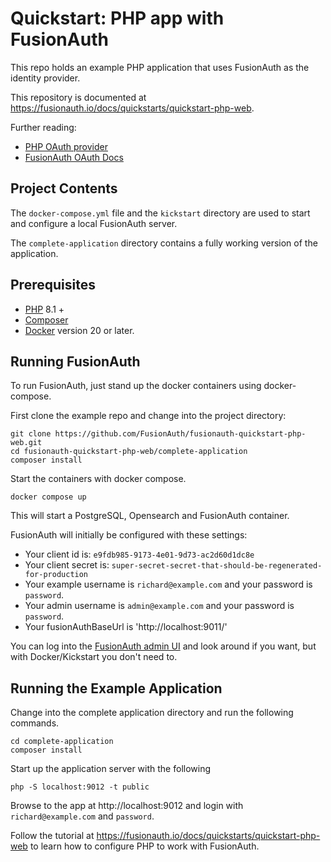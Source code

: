 # Quickstart: PHP app with FusionAuth

This repo holds an example PHP application that uses FusionAuth as the identity provider.

This repository is documented at https://fusionauth.io/docs/quickstarts/quickstart-php-web.

Further reading:
- [PHP OAuth provider](https://github.com/jerryhopper/oauth2-fusionauth)
- [FusionAuth OAuth Docs](https://fusionauth.io/docs/v1/tech/oauth/endpoints)

## Project Contents

The `docker-compose.yml` file and the `kickstart` directory are used to start and configure a local FusionAuth server.

The `complete-application` directory contains a fully working version of the application.

## Prerequisites

- [PHP](https://www.php.net/downloads.php) 8.1 +
- [Composer](https://getcomposer.org/)
- [Docker](https://www.docker.com) version 20 or later.

## Running FusionAuth

To run FusionAuth, just stand up the docker containers using docker-compose. 

First clone the example repo and change into the project directory:

```shell
git clone https://github.com/FusionAuth/fusionauth-quickstart-php-web.git
cd fusionauth-quickstart-php-web/complete-application
composer install
```

Start the containers with docker compose.

```shell
docker compose up
```

This will start a PostgreSQL, Opensearch and FusionAuth container.

FusionAuth will initially be configured with these settings:

* Your client id is: `e9fdb985-9173-4e01-9d73-ac2d60d1dc8e`
* Your client secret is: `super-secret-secret-that-should-be-regenerated-for-production`
* Your example username is `richard@example.com` and your password is `password`.
* Your admin username is `admin@example.com` and your password is `password`.
* Your fusionAuthBaseUrl is 'http://localhost:9011/'

You can log into the [FusionAuth admin UI](http://localhost:9011/admin) and look around if you want, but with Docker/Kickstart you don't need to.

## Running the Example Application

Change into the complete application directory and run the following commands.

```shell
cd complete-application
composer install
```

Start up the application server with the following

```shell
php -S localhost:9012 -t public
```

Browse to the app at http://localhost:9012 and login with `richard@example.com` and `password`.

Follow the tutorial at https://fusionauth.io/docs/quickstarts/quickstart-php-web to learn how to configure PHP to work with FusionAuth.